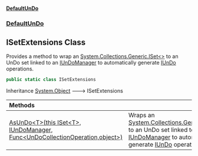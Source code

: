 #### [DefaultUnDo](../../index.md 'index')
### [DefaultUnDo](../../index.md#DefaultUnDo 'DefaultUnDo')

## ISetExtensions Class

Provides a method to wrap an [System\.Collections\.Generic\.ISet&lt;&gt;](https://docs.microsoft.com/en-us/dotnet/api/System.Collections.Generic.ISet-1 'System\.Collections\.Generic\.ISet\`1') to an UnDo set linked to an [IUnDoManager](../IUnDoManager/index.md 'DefaultUnDo\.IUnDoManager') to automatically generate [IUnDo](../IUnDo/index.md 'DefaultUnDo\.IUnDo') operations\.

```csharp
public static class ISetExtensions
```

Inheritance [System\.Object](https://docs.microsoft.com/en-us/dotnet/api/System.Object 'System\.Object') &#129106; ISetExtensions

| Methods | |
| :--- | :--- |
| [AsUnDo&lt;T&gt;\(this ISet&lt;T&gt;, IUnDoManager, Func&lt;UnDoCollectionOperation,object&gt;\)](AsUnDo_T_(thisISet_T_,IUnDoManager,Func_UnDoCollectionOperation,object_).md 'DefaultUnDo\.ISetExtensions\.AsUnDo\<T\>\(this System\.Collections\.Generic\.ISet\<T\>, DefaultUnDo\.IUnDoManager, System\.Func\<DefaultUnDo\.UnDoCollectionOperation,object\>\)') | Wraps an [System\.Collections\.Generic\.ISet&lt;&gt;](https://docs.microsoft.com/en-us/dotnet/api/System.Collections.Generic.ISet-1 'System\.Collections\.Generic\.ISet\`1') to an UnDo set linked to an [IUnDoManager](../IUnDoManager/index.md 'DefaultUnDo\.IUnDoManager') to automatically generate [IUnDo](../IUnDo/index.md 'DefaultUnDo\.IUnDo') operations\. |
